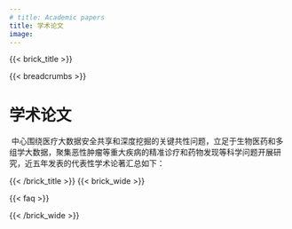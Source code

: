 ```yaml
---
# title: Academic papers
title: 学术论文
image:
--- 
```

{{< brick_title >}}

{{< breadcrumbs >}}

# 学术论文

&nbsp;中心围绕医疗大数据安全共享和深度挖掘的关键共性问题，立足于生物医药和多组学大数据，聚集恶性肿瘤等重大疾病的精准诊疗和药物发现等科学问题开展研究，近五年发表的代表性学术论著汇总如下：

{{< /brick_title >}}
{{< brick_wide >}}

{{< faq >}}

{{< /brick_wide >}}
